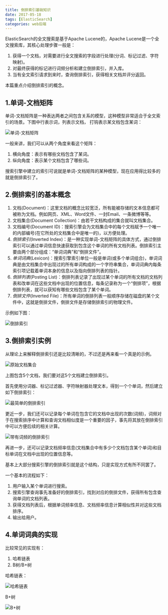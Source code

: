 ```yaml
---
title: 倒排索引基础知识
date: 2017-05-18
tags: [ElasticSearch]
categories: web后端
---
```


ElasticSearch的全文搜索是基于Apache Lucene的，Apache Lucene是一个全文搜索库，其核心处理步骤一般是：

1. 获得一个文档，对需要进行全文搜索的字段进行处理(分词、标记过滤、字符映射)。
2. 对最终获得的标记进行词频分析和建立倒排索引，并入库。
3. 当有全文索引请求到来时，查询倒排索引，获得相关文档并评分返回。

本篇重点介绍倒排索引的概念。

## 1.单词-文档矩阵

单词-文档矩阵是一种表达两者之间包含关系的模型，这种模型非常适合于全文索引的场景。下图中行表示词，列表示文档，
打钩表示某文档包含某词：

![单词-文档矩阵](/assets/images/post_imgs/reverse_index_1.png)

一般来讲，我们可以从两个角度来看这个矩阵：

1. 横向角度：表示有哪些文档包含了某词。
2. 纵向角度：表示某个文档包含了哪些词。

搜索引擎中建立的索引可说就是单词-文档矩阵的某种模型，现在应用得比较多的就是倒排索引了。

## 2.倒排索引的基本概念

1. 文档(Document)：这里文档的概念比较宽泛，所有能被存储的文本信息都可被称为文档。例如网页、XML、Word文件、一封Email、一条微博等等。
2. 文档集合(Document Collection)：由若干文档构成的集合就叫文档集合。
3. 文档编号(Document ID)：搜索引擎会为文档集合中的每个文档赋予一个唯一的内部编号(在它所处的文档集合中是唯一的)，以方便处理。
4. *倒排索引*(Inverted Index)：是一种实现单词-文档矩阵的具体方式，通过倒排索引可以通过单词信息快速获取到包含这个单词的所有文档列表。倒排索引主要由两个部分组成：“单词词典”和“倒排文件”。
5. *单词词典*(Lexicon)：搜索引擎索引单位一般是单词(或多个单词组合)，单词词典是由文档集合中出现过的所有单词构成的一个字符串集合，单词词典内每条索引项记载着单词本身的信息以及指向倒排列表的指针。
6. *倒排列表*(Posting List)：倒排列表记录了出现过某个单词的所有文档的文档列表和改单词在这些文档中出现的位置信息，每条记录称为一个“倒排项”，根据倒排列表，就可以获知有哪些文档包含了某个单词。
7. *倒排文件*(Inverted File)：所有单词的倒排列表一般顺序存储在磁盘的某个文件中，这就是倒排文件，倒排文件是存储倒排索引的物理文件。

示例如下图：


![倒排索引](/assets/images/post_imgs/reverse_index_2.png)


## 3.倒排索引实例

从理论上来解释倒排索引还是比较清晰的，不过还是再来看一个真是的示例。

![原始文档集合](/assets/images/post_imgs/reverse_index_3.png)

上图包含5个文档，我们要对这5个文档建立倒排索引。

首先使用分词器、标记过滤器、字符映射器处理文本，得到一个个单词，然后建立如下倒排索引：

![最简单的倒排索引](/assets/images/post_imgs/reverse_index_4.png)

更近一步，我们还可以记录每个单词在包含它的文档中出现的次数(词频)，词频对于在搜索排序中计算和查询文档相似度是一个重要的因子，事先将其放在倒排索引中可以方便后续的相关计算。

![带有词频的倒排索引](/assets/images/post_imgs/reverse_index_5.png)

再进一步，还可以记录文档频率信息(文档集合中有多少个文档包含某个单词)和目标单词在文档中出现的位置信息等。

基本上大部分搜索引擎的倒排索引就是这个结构，只是实现方式有所不同罢了。

一个基本的流程如下：

1. 用户输入某个单词进行搜索。
2. 搜索引擎查询事先准备好的倒排索引，找到对应的倒排文件，获得所有包含查询单词的文档列表。
3. 获得文档列表后，根据单词频率信息、文档频率信息计算相似性并对这些文档排序。
4. 输出给用户。

## 4.单词词典的实现

比较常见的实现有：

1. 哈希链表
2. B树/B+树

哈希链表：

![哈希链表](/assets/images/post_imgs/reverse_index_6.png)

B+树

![B+树](/assets/images/post_imgs/reverse_index_7.png)
